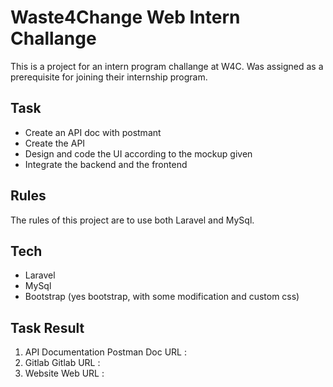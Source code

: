 # Waste4Change Web Intern Challange

This is a project for an intern program challange at W4C. Was assigned as a prerequisite for joining their internship program.

## Task

- Create an API doc with postmant
- Create the API
- Design and code the UI according to the mockup given
- Integrate the backend and the frontend

## Rules

The rules of this project are to use both Laravel and MySql. 

## Tech

- Laravel
- MySql
- Bootstrap (yes bootstrap, with some modification and custom css)

## Task Result

1. API Documentation
Postman Doc URL :
2. Gitlab
Gitlab URL :
3. Website
Web URL :
